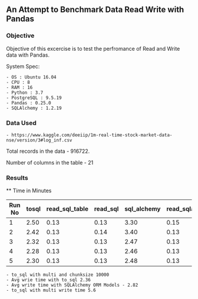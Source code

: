 ## An Attempt to Benchmark Data Read Write with Pandas
### Objective 

Objective of this excercise is to test the perfromance of Read and Write data with Pandas.

System Spec:

    - OS : Ubuntu 16.04
    - CPU : 8
    - RAM : 16
    - Python : 3.7
    - PostgreSQL : 9.5.19
    - Pandas : 0.25.0
    - SQLAlchemy : 1.2.19

### Data Used

    - https://www.kaggle.com/deeiip/1m-real-time-stock-market-data-nse/version/3#log_inf.csv

Total records in the data - 916722.

Number of columns in the table - 21

### Results
 ** Time in Minutes 

| Run No | tosql | read_sql_table | read_sql | sql_alchemy | read_sqlalch+pandas | to_sql+multi |
|--------|-------|----------------|----------|-------------|---------------------|--------------|
| 1      | 2.50  | 0.13           | 0.13     | 3.30        | 0.15                | 6.30         |
| 2      | 2.42  | 0.13           | 0.14     | 3.40        | 0.13                | 5.59         |
| 3      | 2.32  | 0.13           | 0.13     | 2.47        | 0.13                | 5.44         |
| 4      | 2.28  | 0.13           | 0.13     | 2.46        | 0.13                | 5.31         |
| 5      | 2.30  | 0.13           | 0.13     | 2.48        | 0.13                | 5.35         |

    - to_sql with multi and chunksize 10000 
    - Avg wrie time with to_sql 2.36
    - Avg write time with SQLAlchemy ORM Models - 2.82
    - to_sql with multi write time 5.6